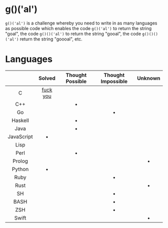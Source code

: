 # g()('al')

`g()('al')` is a challenge whereby you need to write in as many languages as
possible code which enables the code `g()('al')` to return the string "goal",
the code `g()()('al')` to return the string "gooal", the code `g()()()('al')`
return the string "goooal", etc.

# Languages

|               | Solved            | Thought Possible | Thought Impossible | Unknown |
|:-------------:|:-----------------:|:----------------:|:------------------:|:-------:|
| C             | [fuck you][c-sol] |                  |                    |         |
| C++           |                   | &bull;           |                    |         |
| Go            |                   |                  | &bull;             |         |
| Haskell       |                   | &bull;           |                    |         |
| Java          |                   | &bull;           |                    |         |
| JavaScript    | &bull;            |                  |                    |         |
| Lisp          |                   |                  |                    |         |
| Perl          |                   | &bull;           |                    |         |
| Prolog        |                   |                  |                    | &bull;  |
| Python        | &bull;            |                  |                    |         |
| Ruby          |                   |                  | &bull;             |         |
| Rust          |                   |                  |                    | &bull;  |
| SH            |                   |                  | &bull;             |         |
| BASH          |                   |                  | &bull;             |         |
| ZSH           |                   |                  | &bull;             |         |
| Swift         |                   |                  |                    | &bull;  |

[c-sol]: https://github.com/eatnumber1/goal/tree/master/solutions/c "This is bad and you should feel bad"
